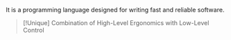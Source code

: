 It is a programming language designed for writing fast and reliable software.

> [!Unique]
> Combination of High-Level Ergonomics with Low-Level Control

